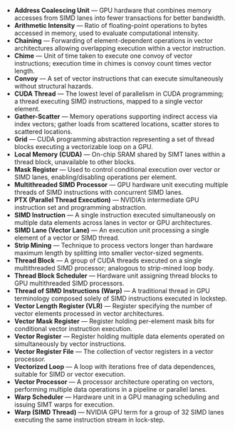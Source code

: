 - **Address Coalescing Unit** — GPU hardware that combines memory accesses from SIMD lanes into fewer transactions for better bandwidth.
- **Arithmetic Intensity** — Ratio of floating-point operations to bytes accessed in memory, used to evaluate computational intensity.
- **Chaining** — Forwarding of element-dependent operations in vector architectures allowing overlapping execution within a vector instruction.
- **Chime** — Unit of time taken to execute one convoy of vector instructions; execution time in chimes is convoy count times vector length.
- **Convoy** — A set of vector instructions that can execute simultaneously without structural hazards.
- **CUDA Thread** — The lowest level of parallelism in CUDA programming; a thread executing SIMD instructions, mapped to a single vector element.
- **Gather-Scatter** — Memory operations supporting indirect access via index vectors; gather loads from scattered locations, scatter stores to scattered locations.
- **Grid** — CUDA programming abstraction representing a set of thread blocks executing a vectorizable loop on a GPU.
- **Local Memory (CUDA)** — On-chip SRAM shared by SIMT lanes within a thread block, unavailable to other blocks.
- **Mask Register** — Used to control conditional execution over vector or SIMD lanes, enabling/disabling operations per element.
- **Multithreaded SIMD Processor** — GPU hardware unit executing multiple threads of SIMD instructions with concurrent SIMD lanes.
- **PTX (Parallel Thread Execution)** — NVIDIA’s intermediate GPU instruction set and programming abstraction.
- **SIMD Instruction** — A single instruction executed simultaneously on multiple data elements across lanes in vector or GPU architectures.
- **SIMD Lane (Vector Lane)** — An execution unit processing a single element of a vector or SIMD thread.
- **Strip Mining** — Technique to process vectors longer than hardware maximum length by splitting into smaller vector-sized segments.
- **Thread Block** — A group of CUDA threads executed on a single multithreaded SIMD processor; analogous to strip-mined loop body.
- **Thread Block Scheduler** — Hardware unit assigning thread blocks to GPU multithreaded SIMD processors.
- **Thread of SIMD Instructions (Warp)** — A traditional thread in GPU terminology composed solely of SIMD instructions executed in lockstep.
- **Vector Length Register (VLR)** — Register specifying the number of vector elements processed in vector architectures.
- **Vector Mask Register** — Register holding per-element mask bits for conditional vector instruction execution.
- **Vector Register** — Register holding multiple data elements operated on simultaneously by vector instructions.
- **Vector Register File** — The collection of vector registers in a vector processor.
- **Vectorized Loop** — A loop with iterations free of data dependences, suitable for SIMD or vector execution.
- **Vector Processor** — A processor architecture operating on vectors, performing multiple data operations in a pipeline or parallel lanes.
- **Warp Scheduler** — Hardware unit in a GPU managing scheduling and issuing SIMT warps for execution.
- **Warp (SIMD Thread)** — NVIDIA GPU term for a group of 32 SIMD lanes executing the same instruction stream in lock-step.
